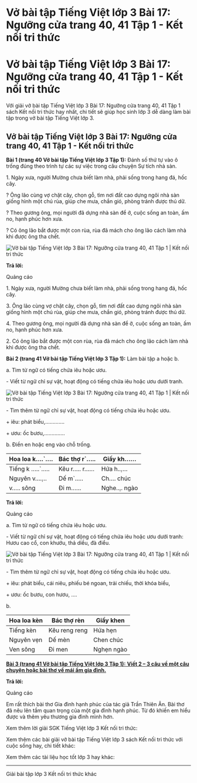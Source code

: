 # Vở bài tập Tiếng Việt lớp 3 Bài 17: Ngưỡng cửa  trang 40, 41 Tập 1 - Kết nối tri thức

# Vở bài tập Tiếng Việt lớp 3 Bài 17: Ngưỡng cửa trang 40, 41 Tập 1 - Kết nối tri thức

Với giải vở bài tập Tiếng Việt lớp 3 Bài 17: Ngưỡng cửa trang 40, 41 Tập 1 sách Kết nối tri thức hay nhất, chi tiết sẽ giúp học sinh lớp 3 dễ dàng làm bài tập trong vở bài tập Tiếng Việt lớp 3.

## Vở bài tập Tiếng Việt lớp 3 Bài 17: Ngưỡng cửa trang 40, 41 Tập 1 - Kết nối tri thức

**Bài 1 (trang 40 Vở bài tập Tiếng Việt lớp 3 Tập 1):** Đánh số thứ tự vào ô trống đúng theo trình tự các sự việc trong câu chuyện Sự tích nhà sàn.

1\. Ngày xưa, người Mường chưa biết làm nhà, phải sống trong hang đá, hốc cây.

? Ông lão cùng vợ chặt cây, chọn gỗ, tìm nơi đất cao dựng ngôi nhà sàn giống hình một chú rùa, giúp che mưa, chắn gió, phòng tránh được thú dữ.

? Theo gương ông, mọi người đã dựng nhà sàn để ở, cuộc sống an toàn, ấm no, hạnh phúc hơn xưa.

? Có ông lão bắt được một con rùa, rùa đã mách cho ông lão cách làm nhà khi được ông tha chết.

![Vở bài tập Tiếng Việt lớp 3 Bài 17: Ngưỡng cửa  trang 40, 41 Tập 1 | Kết nối tri thức](https://vietjack.com/vbt-tieng-viet-3-kn/images/bai-17-nguong-cua-142492.PNG)

**Trả lời:**

Quảng cáo

1\. Ngày xưa, người Mường chưa biết làm nhà, phải sống trong hang đá, hốc cây.

3\. Ông lão cùng vợ chặt cây, chọn gỗ, tìm nơi đất cao dựng ngôi nhà sàn giống hình một chú rùa, giúp che mưa, chắn gió, phòng tránh được thú dữ.

4\. Theo gương ông, mọi người đã dựng nhà sàn để ở, cuộc sống an toàn, ấm no, hạnh phúc hơn xưa.

2\. Có ông lão bắt được một con rùa, rùa đã mách cho ông lão cách làm nhà khi được ông tha chết.

**Bài 2 (trang 41 Vở bài tập Tiếng Việt lớp 3 Tập 1):** Làm bài tập a hoặc b.

a. Tìm từ ngữ có tiếng chứa iêu hoặc ươu.

\- Viết từ ngữ chỉ sự vật, hoạt động có tiếng chứa iêu hoặc ươu dưới tranh.

![Vở bài tập Tiếng Việt lớp 3 Bài 17: Ngưỡng cửa  trang 40, 41 Tập 1 | Kết nối tri thức](https://vietjack.com/vbt-tieng-viet-3-kn/images/bai-17-nguong-cua-142493.PNG)

\- Tìm thêm từ ngữ chỉ sự vật, hoạt động có tiếng chứa iêu hoặc ươu.

\+ iêu: phát biểu,………….

\+ ươu: ốc bươu,…………..

b. Điền en hoặc eng vào chỗ trống.

Hoa loa k….`…. | Bác thợ r`….. | Giấy kh……  
---|---|---  
Tiếng k …..`….. | Kêu r….. r…… | Hứa h..̣….  
Nguyên v….̣… | Dế m`….. | Ch…. chúc  
v….. sông | Đi m…… | Nghe..̣.. ngào  
  
**Trả lời:**

Quảng cáo

a. Tìm từ ngữ có tiếng chứa iêu hoặc ươu.

\- Viết từ ngữ chỉ sự vật, hoạt động có tiếng chứa iêu hoặc ươu dưới tranh: Hươu cao cổ, con khướu, thả diều, đà điểu. 

![Vở bài tập Tiếng Việt lớp 3 Bài 17: Ngưỡng cửa  trang 40, 41 Tập 1 | Kết nối tri thức](https://vietjack.com/vbt-tieng-viet-3-kn/images/bai-17-nguong-cua-142494.PNG)

\- Tìm thêm từ ngữ chỉ sự vật, hoạt động có tiếng chứa iêu hoặc ươu.

\+ iêu: phát biểu, cái niêu, phiếu bé ngoan, trải chiếu, thời khóa biểu, 

\+ ươu: ốc bươu, con hươu, …. 

b.

Hoa loa kèn | Bác thợ rèn | Giấy khen  
---|---|---  
Tiếng kèn | Kêu reng reng | Hứa hẹn  
Nguyên vẹn | Dế mèn | Chen chúc  
Ven sông | Đi men | Nghẹn ngào  
  
[**Bài 3 (trang 41 Vở bài tập Tiếng Việt lớp 3 Tập 1):** **Viết 2 – 3 câu về một câu chuyện hoặc bài thơ về mái ấm gia đình.**](https://vietjack.com/vbt-tieng-viet-3-kn/viet-2-3-cau-ve-mot-cau-chuyen-hoac-bai-tho-ve-mai-am-gia-dinh-vm.jsp)

**Trả lời:**

Quảng cáo

Em rất thích bài thơ Gia đình hạnh phúc của tác giả Trần Thiên Ân. Bài thơ đã nêu lên tầm quan trọng của một gia đình hạnh phúc. Từ đó khiến em hiểu được và thêm yêu thương gia đình mình hơn.

Xem thêm lời giải SGK Tiếng Việt lớp 3 Kết nối tri thức:

Xem thêm các bài giải vở bài tập Tiếng Việt lớp 3 sách Kết nối tri thức với cuộc sống hay, chi tiết khác:

Xem thêm các tài liệu học tốt lớp 3 hay khác:

* * *

Giải bài tập lớp 3 Kết nối tri thức khác
